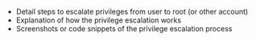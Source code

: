 -   Detail steps to escalate privileges from user to root (or other account)
-   Explanation of how the privilege escalation works
-   Screenshots or code snippets of the privilege escalation process